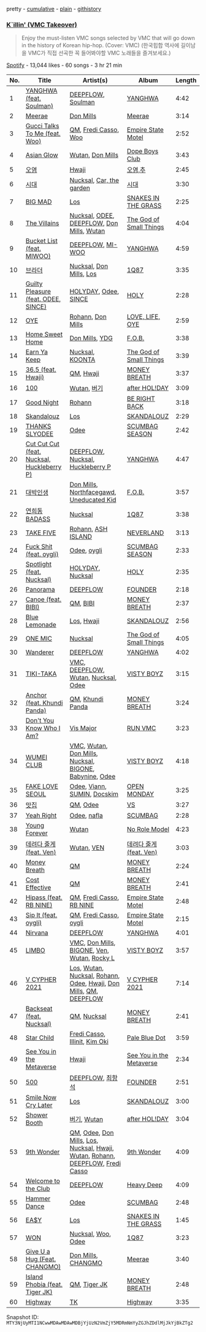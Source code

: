 pretty - [cumulative](/playlists/cumulative/37i9dQZF1DX1TqbmB34Bbs.md) - [plain](/playlists/plain/37i9dQZF1DX1TqbmB34Bbs) - [githistory](https://github.githistory.xyz/mackorone/spotify-playlist-archive/blob/main/playlists/plain/37i9dQZF1DX1TqbmB34Bbs)

### [K\`illin' \(VMC Takeover\)](https://open.spotify.com/playlist/37i9dQZF1DX1TqbmB34Bbs)

> Enjoy the must\-listen VMC songs selected by VMC that will go down in the history of Korean hip\-hop\. \(Cover: VMC\) \(한국힙합 역사에 길이남을 VMC가 직접 선곡한 꼭 들어봐야할 VMC 노래들을 즐겨보세요.\)

[Spotify](https://open.spotify.com/user/spotify) - 13,044 likes - 60 songs - 3 hr 21 min

| No. | Title | Artist(s) | Album | Length |
|---|---|---|---|---|
| 1 | [YANGHWA \(feat\. Soulman\)](https://open.spotify.com/track/231A5yOKWL741kSpcuPvdP) | [DEEPFLOW](https://open.spotify.com/artist/4E7PyG6Vo26X1I9qURf45z), [Soulman](https://open.spotify.com/artist/2byXk8UtNJKEyt9qHnd7SH) | [YANGHWA](https://open.spotify.com/album/2MUW5FYsnyWRAL2j6zc9hL) | 4:42 |
| 2 | [Meerae](https://open.spotify.com/track/4eqW537g2YcRi6tvVAm4oy) | [Don Mills](https://open.spotify.com/artist/6bIsFWNkjQvSm5P4rqlxKn) | [Meerae](https://open.spotify.com/album/2s5FMUemQ7ZxVecVmiSJ4T) | 3:14 |
| 3 | [Gucci Talks To Me \(feat\. Woo\)](https://open.spotify.com/track/6xeRo0GYCOkhY52vbkLROO) | [QM](https://open.spotify.com/artist/0wMU0ruU41VLCAdBaWBo1j), [Fredi Casso](https://open.spotify.com/artist/2tVGjpHP709GdVbRx7PTEy), [Woo](https://open.spotify.com/artist/5a8EJtOEbUJDF4RX3mKK02) | [Empire State Motel](https://open.spotify.com/album/71egUlanjUTpmqTOh7DiNw) | 2:52 |
| 4 | [Asian Glow](https://open.spotify.com/track/7eVZxcTjzXFwz6lZz4YP6t) | [Wutan](https://open.spotify.com/artist/6X4GGufs8OhbUC1fy1xuUn), [Don Mills](https://open.spotify.com/artist/6bIsFWNkjQvSm5P4rqlxKn) | [Dope Boys Club](https://open.spotify.com/album/3f9lqXpT1QEXE6x0SP0uAt) | 3:43 |
| 5 | [오염](https://open.spotify.com/track/0GtvTl4sjuDRJF59MjywwO) | [Hwaji](https://open.spotify.com/artist/1Azg0okIA7BY6CMwRBLmud) | [오염,추](https://open.spotify.com/album/2A8D0clrVMyW9KsYRTiZWQ) | 2:45 |
| 6 | [시대](https://open.spotify.com/track/2VeOMUj7rK76jzr4bnI60v) | [Nucksal](https://open.spotify.com/artist/6v5cGuRCZKq08nLI4WXJuB), [Car, the garden](https://open.spotify.com/artist/7c1HgFDe8ogy5NOZ1ANCJQ) | [시대](https://open.spotify.com/album/6kCXUVtOT7CUWrs6yGi7QZ) | 3:30 |
| 7 | [BIG MAD](https://open.spotify.com/track/3PbKNamJR5UxxtQ8u1NZoy) | [Los](https://open.spotify.com/artist/396SgLoc5TB6oqatyTy2HD) | [SNAKES IN THE GRASS](https://open.spotify.com/album/2UVNGoRSGqBVcAAAkK0LMb) | 2:25 |
| 8 | [The Villains](https://open.spotify.com/track/243D4VapmPoEsHZmXipkXa) | [Nucksal](https://open.spotify.com/artist/6v5cGuRCZKq08nLI4WXJuB), [ODEE](https://open.spotify.com/artist/6lbwPTGtzZrUWmc7sWLf7l), [DEEPFLOW](https://open.spotify.com/artist/4E7PyG6Vo26X1I9qURf45z), [Don Mills](https://open.spotify.com/artist/6bIsFWNkjQvSm5P4rqlxKn), [Wutan](https://open.spotify.com/artist/6X4GGufs8OhbUC1fy1xuUn) | [The God of Small Things](https://open.spotify.com/album/03UJQowlQWa3jnOgp7FPXf) | 4:04 |
| 9 | [Bucket List \(feat\. MIWOO\)](https://open.spotify.com/track/3p2jZVT3izdEEewn7hPtFb) | [DEEPFLOW](https://open.spotify.com/artist/4E7PyG6Vo26X1I9qURf45z), [MI\-WOO](https://open.spotify.com/artist/75o3uhXKOzb9yNhEe9OlXj) | [YANGHWA](https://open.spotify.com/album/2MUW5FYsnyWRAL2j6zc9hL) | 4:59 |
| 10 | [브라더](https://open.spotify.com/track/55K03jOycR6dHIr0l5Tnx9) | [Nucksal](https://open.spotify.com/artist/6v5cGuRCZKq08nLI4WXJuB), [Don Mills](https://open.spotify.com/artist/6bIsFWNkjQvSm5P4rqlxKn), [Los](https://open.spotify.com/artist/396SgLoc5TB6oqatyTy2HD) | [1Q87](https://open.spotify.com/album/6PopAFrTktanfRYFQK256w) | 3:35 |
| 11 | [Guilty Pleasure \(feat\. ODEE, SINCE\)](https://open.spotify.com/track/0p5M7qe7c5j1duDbJvwyu4) | [HOLYDAY](https://open.spotify.com/artist/6BEleStcBwip7cF71WVt1L), [Odee](https://open.spotify.com/artist/6cXolDFPOgf0wuRe5kMPxo), [SINCE](https://open.spotify.com/artist/0seDu6vvqbUnPUk6s6a616) | [HOLY](https://open.spotify.com/album/1odIOe9NrMNHlQg5l895Zc) | 2:28 |
| 12 | [OYE](https://open.spotify.com/track/5LAOD26DAvpC8kMhLtxsq5) | [Rohann](https://open.spotify.com/artist/10jo9gGaXEw8lAgB3gK0c1), [Don Mills](https://open.spotify.com/artist/6bIsFWNkjQvSm5P4rqlxKn) | [LOVE, LIFE, OYE](https://open.spotify.com/album/3fOxXaBURpAbUYbwNON0jo) | 2:59 |
| 13 | [Home Sweet Home](https://open.spotify.com/track/6lcdmbAU9rMq3YbE81DJfH) | [Don Mills](https://open.spotify.com/artist/6bIsFWNkjQvSm5P4rqlxKn), [YDG](https://open.spotify.com/artist/3UV49ih8eDI8jZ4SdSVeqi) | [F.O.B.](https://open.spotify.com/album/43P5qKsPum8FRoAQALCeXc) | 3:38 |
| 14 | [Earn Ya Keep](https://open.spotify.com/track/6pIOAA3ExIfVTiIJ957BTC) | [Nucksal](https://open.spotify.com/artist/6v5cGuRCZKq08nLI4WXJuB), [KOONTA](https://open.spotify.com/artist/5T8LKv9A1vEnwMCO4dMo3c) | [The God of Small Things](https://open.spotify.com/album/03UJQowlQWa3jnOgp7FPXf) | 3:39 |
| 15 | [36.5 \(feat\. Hwaji\)](https://open.spotify.com/track/39rWoHXyLCuZ7VDUDzNnSz) | [QM](https://open.spotify.com/artist/0wMU0ruU41VLCAdBaWBo1j), [Hwaji](https://open.spotify.com/artist/1Azg0okIA7BY6CMwRBLmud) | [MONEY BREATH](https://open.spotify.com/album/6Yhynoz0adjSekgJunlYSG) | 3:37 |
| 16 | [100](https://open.spotify.com/track/6bLnPRD56pMYnxcBeFOBNd) | [Wutan](https://open.spotify.com/artist/6X4GGufs8OhbUC1fy1xuUn), [버기](https://open.spotify.com/artist/7tn3xA9QfYt3WxUj7mQpra) | [after HOL!DAY](https://open.spotify.com/album/3m1iM2t11OaQ8RW9VGd7BA) | 3:09 |
| 17 | [Good Night](https://open.spotify.com/track/35GzcCZlfaibCcBk2SEJYm) | [Rohann](https://open.spotify.com/artist/10jo9gGaXEw8lAgB3gK0c1) | [BE RIGHT BACK](https://open.spotify.com/album/5brHa58TolwwnZge1eCF1H) | 3:18 |
| 18 | [Skandalouz](https://open.spotify.com/track/1vD3JNkqyHjWgi1qT7qv3A) | [Los](https://open.spotify.com/artist/396SgLoc5TB6oqatyTy2HD) | [SKANDALOUZ](https://open.spotify.com/album/3UvvXvP68TK09ZaAkQhOQn) | 2:29 |
| 19 | [THANKS SLYODEE](https://open.spotify.com/track/6OLV8hdBlefXEax3WPaQXg) | [Odee](https://open.spotify.com/artist/6cXolDFPOgf0wuRe5kMPxo) | [SCUMBAG SEASON](https://open.spotify.com/album/6rWsJhleleQV0McONBvWvP) | 2:42 |
| 20 | [Cut Cut Cut \(feat\. Nucksal, Huckleberry P\)](https://open.spotify.com/track/3JoZlEmhxOM9HrlA5NXbmu) | [DEEPFLOW](https://open.spotify.com/artist/4E7PyG6Vo26X1I9qURf45z), [Nucksal](https://open.spotify.com/artist/6v5cGuRCZKq08nLI4WXJuB), [Huckleberry P](https://open.spotify.com/artist/4meeMnr8eLacsB31ApsXZS) | [YANGHWA](https://open.spotify.com/album/2MUW5FYsnyWRAL2j6zc9hL) | 4:47 |
| 21 | [대박인생](https://open.spotify.com/track/54CmA3X4wnW9DRQElWo2zh) | [Don Mills](https://open.spotify.com/artist/6bIsFWNkjQvSm5P4rqlxKn), [Northfacegawd](https://open.spotify.com/artist/5j9bcQXiMRyXhjIWmFG0QP), [Uneducated Kid](https://open.spotify.com/artist/08KbKkPqaYNFYM9R5eMjuM) | [F.O.B.](https://open.spotify.com/album/43P5qKsPum8FRoAQALCeXc) | 3:57 |
| 22 | [연희동 BADASS](https://open.spotify.com/track/689c59KnR23rvVFCI3seiI) | [Nucksal](https://open.spotify.com/artist/6v5cGuRCZKq08nLI4WXJuB) | [1Q87](https://open.spotify.com/album/6PopAFrTktanfRYFQK256w) | 3:38 |
| 23 | [TAKE FIVE](https://open.spotify.com/track/0rOc8Ersd3PyIzbphmnEHe) | [Rohann](https://open.spotify.com/artist/10jo9gGaXEw8lAgB3gK0c1), [ASH ISLAND](https://open.spotify.com/artist/7IEhlwWQA7pCkEvzwwHehE) | [NEVERLAND](https://open.spotify.com/album/2pk89iEVjniYqNAZNxWDx5) | 3:13 |
| 24 | [Fuck Shit \(feat\. oygli\)](https://open.spotify.com/track/3WEuCLOZ1yBCaZF5jo4rXN) | [Odee](https://open.spotify.com/artist/6cXolDFPOgf0wuRe5kMPxo), [oygli](https://open.spotify.com/artist/1xOiGoYkm1zgqwXLsvQA90) | [SCUMBAG SEASON](https://open.spotify.com/album/6rWsJhleleQV0McONBvWvP) | 2:33 |
| 25 | [Spotlight \(feat\. Nucksal\)](https://open.spotify.com/track/7oXeak7eVF2h2Kq6JSbAzo) | [HOLYDAY](https://open.spotify.com/artist/6BEleStcBwip7cF71WVt1L), [Nucksal](https://open.spotify.com/artist/6v5cGuRCZKq08nLI4WXJuB) | [HOLY](https://open.spotify.com/album/1odIOe9NrMNHlQg5l895Zc) | 2:35 |
| 26 | [Panorama](https://open.spotify.com/track/3kEi6TkyZMTGTtUH6UEWtZ) | [DEEPFLOW](https://open.spotify.com/artist/4E7PyG6Vo26X1I9qURf45z) | [FOUNDER](https://open.spotify.com/album/12UGLUYjsxH3PJ8TuvH71u) | 2:18 |
| 27 | [Canoe \(feat\. BIBI\)](https://open.spotify.com/track/7c3OVveyDcWCbvK7BKwpGy) | [QM](https://open.spotify.com/artist/0wMU0ruU41VLCAdBaWBo1j), [BIBI](https://open.spotify.com/artist/6UbmqUEgjLA6jAcXwbM1Z9) | [MONEY BREATH](https://open.spotify.com/album/6Yhynoz0adjSekgJunlYSG) | 2:37 |
| 28 | [Blue Lemonade](https://open.spotify.com/track/10h8Wyi5meEmmtF6TOVSSV) | [Los](https://open.spotify.com/artist/396SgLoc5TB6oqatyTy2HD), [Hwaji](https://open.spotify.com/artist/1Azg0okIA7BY6CMwRBLmud) | [SKANDALOUZ](https://open.spotify.com/album/3UvvXvP68TK09ZaAkQhOQn) | 2:56 |
| 29 | [ONE MIC](https://open.spotify.com/track/4rpEBfd7m4FBPMc8qG64e3) | [Nucksal](https://open.spotify.com/artist/6v5cGuRCZKq08nLI4WXJuB) | [The God of Small Things](https://open.spotify.com/album/03UJQowlQWa3jnOgp7FPXf) | 4:05 |
| 30 | [Wanderer](https://open.spotify.com/track/2HV9B3fKtMKLGgvw13WRoM) | [DEEPFLOW](https://open.spotify.com/artist/4E7PyG6Vo26X1I9qURf45z) | [YANGHWA](https://open.spotify.com/album/2MUW5FYsnyWRAL2j6zc9hL) | 4:02 |
| 31 | [TIKI\-TAKA](https://open.spotify.com/track/2i5LYZDSAcpkQ6BN45vn1h) | [VMC](https://open.spotify.com/artist/1kecWOuCkI3lKzOJWm0Z71), [DEEPFLOW](https://open.spotify.com/artist/4E7PyG6Vo26X1I9qURf45z), [Wutan](https://open.spotify.com/artist/6X4GGufs8OhbUC1fy1xuUn), [Nucksal](https://open.spotify.com/artist/6v5cGuRCZKq08nLI4WXJuB), [Odee](https://open.spotify.com/artist/6cXolDFPOgf0wuRe5kMPxo) | [VISTY BOYZ](https://open.spotify.com/album/1PkQPgrpoS0rvslsQSQiyZ) | 3:15 |
| 32 | [Anchor \(feat\. Khundi Panda\)](https://open.spotify.com/track/2WGqmrDK5lN82JVWMKTL8X) | [QM](https://open.spotify.com/artist/0wMU0ruU41VLCAdBaWBo1j), [Khundi Panda](https://open.spotify.com/artist/32wJE7JooXm59HxYhy7caU) | [MONEY BREATH](https://open.spotify.com/album/6Yhynoz0adjSekgJunlYSG) | 3:24 |
| 33 | [Don't You Know Who I Am?](https://open.spotify.com/track/4BcYiceaM5unH4uVKCZ7U2) | [Vis Major](https://open.spotify.com/artist/4WmGiURVagNDE5jB3SIWGi) | [RUN VMC](https://open.spotify.com/album/2VOI0zVsAuxvoN72q2neDX) | 3:23 |
| 34 | [WUMEI CLUB](https://open.spotify.com/track/5FDBsZeZ6DfGOWovRDTKsY) | [VMC](https://open.spotify.com/artist/1kecWOuCkI3lKzOJWm0Z71), [Wutan](https://open.spotify.com/artist/6X4GGufs8OhbUC1fy1xuUn), [Don Mills](https://open.spotify.com/artist/6bIsFWNkjQvSm5P4rqlxKn), [Nucksal](https://open.spotify.com/artist/6v5cGuRCZKq08nLI4WXJuB), [BIGONE](https://open.spotify.com/artist/0bQhUyXffQjkd6horP6fKX), [Babynine](https://open.spotify.com/artist/2QEDMAhOGTBxGmD61zyjWW), [Odee](https://open.spotify.com/artist/6cXolDFPOgf0wuRe5kMPxo) | [VISTY BOYZ](https://open.spotify.com/album/1PkQPgrpoS0rvslsQSQiyZ) | 4:18 |
| 35 | [FAKE LOVE SEOUL](https://open.spotify.com/track/5trpaGwsPr8u0Ca6btabYN) | [Odee](https://open.spotify.com/artist/6cXolDFPOgf0wuRe5kMPxo), [Viann](https://open.spotify.com/artist/7yRs5f61v5AwXwVlUQ7bNE), [SUMIN](https://open.spotify.com/artist/0K4MGKGmjtdIE0W3GkGmyU), [Docskim](https://open.spotify.com/artist/1WusULg4wI7w3gwBjz0HWy) | [OPEN MONDAY](https://open.spotify.com/album/6Y4Ti9cIr1kQ8UwnR73VvW) | 3:25 |
| 36 | [맛집](https://open.spotify.com/track/3IyiVnBC9iRFuAAiF96lVy) | [QM](https://open.spotify.com/artist/0wMU0ruU41VLCAdBaWBo1j), [Odee](https://open.spotify.com/artist/6cXolDFPOgf0wuRe5kMPxo) | [VS](https://open.spotify.com/album/3t4ouSXeRXmJcvialEMkDG) | 3:27 |
| 37 | [Yeah Right](https://open.spotify.com/track/4CGx656YLll18rdfSJGHmm) | [Odee](https://open.spotify.com/artist/6cXolDFPOgf0wuRe5kMPxo), [nafla](https://open.spotify.com/artist/3Zn6C68VCosoQrxu4D2Btr) | [SCUMBAG](https://open.spotify.com/album/4NAZ5OQByXG2ZI1HnyPCh9) | 2:28 |
| 38 | [Young Forever](https://open.spotify.com/track/3iUMHyNNzPr9mc2sNxtrty) | [Wutan](https://open.spotify.com/artist/6X4GGufs8OhbUC1fy1xuUn) | [No Role Model](https://open.spotify.com/album/47bZBFRz2XsKelwREZUfQi) | 4:23 |
| 39 | [데려다 줄게 \(feat\. Ven\)](https://open.spotify.com/track/35m1rIjkL5wYCytjJduggh) | [Wutan](https://open.spotify.com/artist/6X4GGufs8OhbUC1fy1xuUn), [VEN](https://open.spotify.com/artist/0DcvIS1J2yodfopd4fRNXS) | [데려다 줄게 \(feat\. Ven\)](https://open.spotify.com/album/39kcsqJXbKp1zJYotWYNDg) | 3:03 |
| 40 | [Money Breath](https://open.spotify.com/track/0Ot66GD4fruV3WmI58ZPkj) | [QM](https://open.spotify.com/artist/0wMU0ruU41VLCAdBaWBo1j) | [MONEY BREATH](https://open.spotify.com/album/6Yhynoz0adjSekgJunlYSG) | 2:24 |
| 41 | [Cost Effective](https://open.spotify.com/track/0x45iyjWFBTenq6hZhu90q) | [QM](https://open.spotify.com/artist/0wMU0ruU41VLCAdBaWBo1j) | [MONEY BREATH](https://open.spotify.com/album/6Yhynoz0adjSekgJunlYSG) | 2:41 |
| 42 | [Hipass \(feat\. RB NINE\)](https://open.spotify.com/track/3R2YN9jrNVjypi5D4gFBzL) | [QM](https://open.spotify.com/artist/0wMU0ruU41VLCAdBaWBo1j), [Fredi Casso](https://open.spotify.com/artist/2tVGjpHP709GdVbRx7PTEy), [RB NINE](https://open.spotify.com/artist/79tuyMDO42MRFpm8gOXn7p) | [Empire State Motel](https://open.spotify.com/album/71egUlanjUTpmqTOh7DiNw) | 2:48 |
| 43 | [Sip It \(feat\. oygli\)](https://open.spotify.com/track/7ivdyycVPBrEo89dXpwOh6) | [QM](https://open.spotify.com/artist/0wMU0ruU41VLCAdBaWBo1j), [Fredi Casso](https://open.spotify.com/artist/2tVGjpHP709GdVbRx7PTEy), [oygli](https://open.spotify.com/artist/1xOiGoYkm1zgqwXLsvQA90) | [Empire State Motel](https://open.spotify.com/album/71egUlanjUTpmqTOh7DiNw) | 2:15 |
| 44 | [Nirvana](https://open.spotify.com/track/3sb6QtJyrCL9aHFl7M7vqP) | [DEEPFLOW](https://open.spotify.com/artist/4E7PyG6Vo26X1I9qURf45z) | [YANGHWA](https://open.spotify.com/album/2MUW5FYsnyWRAL2j6zc9hL) | 4:01 |
| 45 | [LIMBO](https://open.spotify.com/track/5vyIpVDJ032iXp8zu9xQGS) | [VMC](https://open.spotify.com/artist/1kecWOuCkI3lKzOJWm0Z71), [Don Mills](https://open.spotify.com/artist/6bIsFWNkjQvSm5P4rqlxKn), [BIGONE](https://open.spotify.com/artist/0bQhUyXffQjkd6horP6fKX), [Ven](https://open.spotify.com/artist/39SiuAECdNz2nxbKoz1uMe), [Wutan](https://open.spotify.com/artist/6X4GGufs8OhbUC1fy1xuUn), [Rocky L](https://open.spotify.com/artist/0sVdt9nuNGEwrX3dPXRhwJ) | [VISTY BOYZ](https://open.spotify.com/album/1PkQPgrpoS0rvslsQSQiyZ) | 3:57 |
| 46 | [V CYPHER 2021](https://open.spotify.com/track/0XfaVKXUsWCGy9MLunRzUj) | [Los](https://open.spotify.com/artist/396SgLoc5TB6oqatyTy2HD), [Wutan](https://open.spotify.com/artist/6X4GGufs8OhbUC1fy1xuUn), [Nucksal](https://open.spotify.com/artist/6v5cGuRCZKq08nLI4WXJuB), [Rohann](https://open.spotify.com/artist/10jo9gGaXEw8lAgB3gK0c1), [Odee](https://open.spotify.com/artist/6cXolDFPOgf0wuRe5kMPxo), [Hwaji](https://open.spotify.com/artist/1Azg0okIA7BY6CMwRBLmud), [Don Mills](https://open.spotify.com/artist/6bIsFWNkjQvSm5P4rqlxKn), [QM](https://open.spotify.com/artist/0wMU0ruU41VLCAdBaWBo1j), [DEEPFLOW](https://open.spotify.com/artist/4E7PyG6Vo26X1I9qURf45z) | [V CYPHER 2021](https://open.spotify.com/album/4fzAscJBrtkwuk0dypkHZI) | 7:14 |
| 47 | [Backseat \(feat\. Nucksal\)](https://open.spotify.com/track/4hB9VjK7vPtzfalKV8c8GH) | [QM](https://open.spotify.com/artist/0wMU0ruU41VLCAdBaWBo1j), [Nucksal](https://open.spotify.com/artist/6v5cGuRCZKq08nLI4WXJuB) | [MONEY BREATH](https://open.spotify.com/album/6Yhynoz0adjSekgJunlYSG) | 2:41 |
| 48 | [Star Child](https://open.spotify.com/track/0RXWqokyAWw0EKRoTRPeB6) | [Fredi Casso](https://open.spotify.com/artist/2tVGjpHP709GdVbRx7PTEy), [Illinit](https://open.spotify.com/artist/5N9rfcaITVgayz1OzCqu4h), [Kim Oki](https://open.spotify.com/artist/1Z8Khxem5wcnSoH3WpwMbF) | [Pale Blue Dot](https://open.spotify.com/album/4CdkY5XsqjMSPPzPzaMoVA) | 3:59 |
| 49 | [See You in the Metaverse](https://open.spotify.com/track/5WxKV0cZQcnia1Kmo5D7cO) | [Hwaji](https://open.spotify.com/artist/1Azg0okIA7BY6CMwRBLmud) | [See You in the Metaverse](https://open.spotify.com/album/1OTJwlgKeS2lF4KhQ09l58) | 2:34 |
| 50 | [500](https://open.spotify.com/track/0ONNPl8tkN1w5ilMoNEYiO) | [DEEPFLOW](https://open.spotify.com/artist/4E7PyG6Vo26X1I9qURf45z), [최항석](https://open.spotify.com/artist/1UFQefvLUMco9xwe1BLEns) | [FOUNDER](https://open.spotify.com/album/12UGLUYjsxH3PJ8TuvH71u) | 2:51 |
| 51 | [Smile Now Cry Later](https://open.spotify.com/track/3PXbhVma3mPrhkysAichZi) | [Los](https://open.spotify.com/artist/396SgLoc5TB6oqatyTy2HD) | [SKANDALOUZ](https://open.spotify.com/album/3UvvXvP68TK09ZaAkQhOQn) | 3:00 |
| 52 | [Shower Booth](https://open.spotify.com/track/4963pejakv6pBO8c4oxeQk) | [버기](https://open.spotify.com/artist/7tn3xA9QfYt3WxUj7mQpra), [Wutan](https://open.spotify.com/artist/6X4GGufs8OhbUC1fy1xuUn) | [after HOL!DAY](https://open.spotify.com/album/3m1iM2t11OaQ8RW9VGd7BA) | 3:04 |
| 53 | [9th Wonder](https://open.spotify.com/track/6fRjht382AKK6aToUwVFCu) | [QM](https://open.spotify.com/artist/0wMU0ruU41VLCAdBaWBo1j), [Odee](https://open.spotify.com/artist/6cXolDFPOgf0wuRe5kMPxo), [Don Mills](https://open.spotify.com/artist/6bIsFWNkjQvSm5P4rqlxKn), [Los](https://open.spotify.com/artist/396SgLoc5TB6oqatyTy2HD), [Nucksal](https://open.spotify.com/artist/6v5cGuRCZKq08nLI4WXJuB), [Hwaji](https://open.spotify.com/artist/1Azg0okIA7BY6CMwRBLmud), [Wutan](https://open.spotify.com/artist/6X4GGufs8OhbUC1fy1xuUn), [Rohann](https://open.spotify.com/artist/10jo9gGaXEw8lAgB3gK0c1), [DEEPFLOW](https://open.spotify.com/artist/4E7PyG6Vo26X1I9qURf45z), [Fredi Casso](https://open.spotify.com/artist/2tVGjpHP709GdVbRx7PTEy) | [9th Wonder](https://open.spotify.com/album/50ll6S98hedNmTEdIz4ZBi) | 4:09 |
| 54 | [Welcome to the Club](https://open.spotify.com/track/1YW1FwosrNV0xtW04Ap0Hw) | [DEEPFLOW](https://open.spotify.com/artist/4E7PyG6Vo26X1I9qURf45z) | [Heavy Deep](https://open.spotify.com/album/5BCPxcdCSPOy5MdLR9HN9S) | 4:09 |
| 55 | [Hammer Dance](https://open.spotify.com/track/2tJBbXcICa71NUUbaDrPXS) | [Odee](https://open.spotify.com/artist/6cXolDFPOgf0wuRe5kMPxo) | [SCUMBAG](https://open.spotify.com/album/4NAZ5OQByXG2ZI1HnyPCh9) | 2:48 |
| 56 | [EA$Y](https://open.spotify.com/track/3DWS8hvcf8IwHj1NYAqpy4) | [Los](https://open.spotify.com/artist/396SgLoc5TB6oqatyTy2HD) | [SNAKES IN THE GRASS](https://open.spotify.com/album/2UVNGoRSGqBVcAAAkK0LMb) | 1:45 |
| 57 | [WON](https://open.spotify.com/track/3TPXLtxrAkSKNxuRExwzYE) | [Nucksal](https://open.spotify.com/artist/6v5cGuRCZKq08nLI4WXJuB), [Woo](https://open.spotify.com/artist/5a8EJtOEbUJDF4RX3mKK02), [Odee](https://open.spotify.com/artist/6cXolDFPOgf0wuRe5kMPxo) | [1Q87](https://open.spotify.com/album/6PopAFrTktanfRYFQK256w) | 3:23 |
| 58 | [Give U a Hug \(Feat\. CHANGMO\)](https://open.spotify.com/track/0oQj1Fj2hLJ8u1CFVvWDV6) | [Don Mills](https://open.spotify.com/artist/6bIsFWNkjQvSm5P4rqlxKn), [CHANGMO](https://open.spotify.com/artist/3hvinNZRzTLoREmqFiKr1b) | [Meerae](https://open.spotify.com/album/2s5FMUemQ7ZxVecVmiSJ4T) | 3:40 |
| 59 | [Island Phobia \(feat\. Tiger JK\)](https://open.spotify.com/track/0WegGUMx1IRzq2gkEwX5Bd) | [QM](https://open.spotify.com/artist/0wMU0ruU41VLCAdBaWBo1j), [Tiger JK](https://open.spotify.com/artist/11S00dFcvNvJahis8MTGMD) | [MONEY BREATH](https://open.spotify.com/album/6Yhynoz0adjSekgJunlYSG) | 2:48 |
| 60 | [Highway](https://open.spotify.com/track/7s1UQZJPcuF6I5vEmfDMsv) | [TK](https://open.spotify.com/artist/0kA2cuK2RR04zHvuFtFzDJ) | [Highway](https://open.spotify.com/album/1xWV1KfTfyZDrqhSTD5JuA) | 3:35 |

Snapshot ID: `MTY3NjUyMTI1NCwwMDAwMDAwMDBjYjUzN2VmZjY5MDRmNmYyZGJhZDdlMjJkYjBkZTg2`

